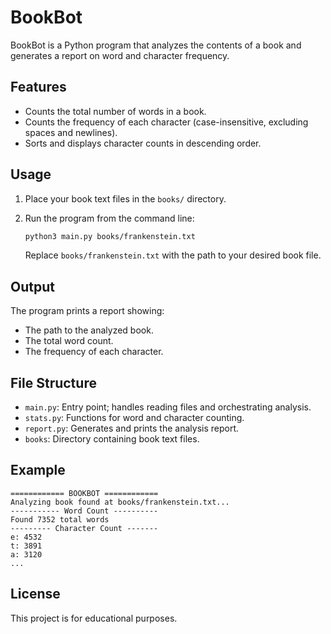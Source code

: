 # BookBot

BookBot is a Python program that analyzes the contents of a book and generates a report on word and character frequency.

## Features

- Counts the total number of words in a book.
- Counts the frequency of each character (case-insensitive, excluding spaces and newlines).
- Sorts and displays character counts in descending order.

## Usage

1. Place your book text files in the `books/` directory.
2. Run the program from the command line:

   ```sh
   python3 main.py books/frankenstein.txt
   ```

   Replace `books/frankenstein.txt` with the path to your desired book file.

## Output

The program prints a report showing:
- The path to the analyzed book.
- The total word count.
- The frequency of each character.

## File Structure

- `main.py`: Entry point; handles reading files and orchestrating analysis.
- `stats.py`: Functions for word and character counting.
- `report.py`: Generates and prints the analysis report.
- `books`: Directory containing book text files.

## Example

```
============ BOOKBOT ============
Analyzing book found at books/frankenstein.txt...
----------- Word Count ----------
Found 7352 total words
--------- Character Count -------
e: 4532
t: 3891
a: 3120
...
```

## License

This project is for educational purposes.
